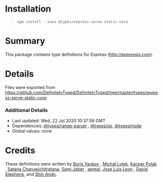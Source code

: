 # Installation

> `npm install --save @types/express-serve-static-core`

# Summary

This package contains type definitions for Express (http://expressjs.com).

# Details

Files were exported from https://github.com/DefinitelyTyped/DefinitelyTyped/tree/master/types/express-serve-static-core.

### Additional Details

* Last updated: Wed, 22 Jul 2020 10:37:58 GMT
* Dependencies: [@types/range-parser](https://npmjs.com/package/@types/range-parser)
  , [@types/qs](https://npmjs.com/package/@types/qs), [@types/node](https://npmjs.com/package/@types/node)
* Global values: none

# Credits

These definitions were written by [Boris Yankov](https://github.com/borisyankov)
, [Michał Lytek](https://github.com/19majkel94), [Kacper Polak](https://github.com/kacepe)
, [Satana Charuwichitratana](https://github.com/micksatana), [Sami Jaber](https://github.com/samijaber)
, [aereal](https://github.com/aereal), [Jose Luis Leon](https://github.com/JoseLion)
, [David Stephens](https://github.com/dwrss), and [Shin Ando](https://github.com/andoshin11).
